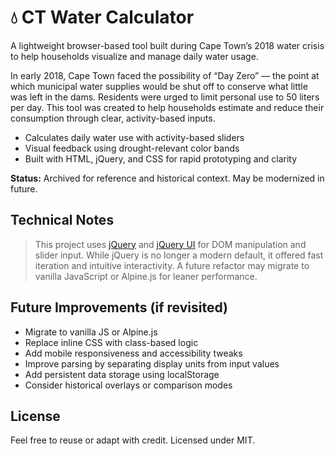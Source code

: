 # 💧 CT Water Calculator

A lightweight browser-based tool built during Cape Town’s 2018 water crisis to help households visualize and manage daily water usage.

In early 2018, Cape Town faced the possibility of “Day Zero” — the point at which municipal water supplies would be shut off to conserve what little was left in the dams.
Residents were urged to limit personal use to 50 liters per day. This tool was created to help households estimate and reduce their consumption through clear, activity-based inputs.

- Calculates daily water use with activity-based sliders
- Visual feedback using drought-relevant color bands
- Built with HTML, jQuery, and CSS for rapid prototyping and clarity

**Status:** Archived for reference and historical context. May be modernized in future.

## Technical Notes

> This project uses [jQuery](https://jquery.com/) and [jQuery UI](https://jqueryui.com/) for DOM manipulation and slider input. While jQuery is no longer a modern default, it offered fast iteration and intuitive interactivity. A future refactor may migrate to vanilla JavaScript or Alpine.js for leaner performance.

## Future Improvements (if revisited)

- Migrate to vanilla JS or Alpine.js
- Replace inline CSS with class-based logic
- Add mobile responsiveness and accessibility tweaks
- Improve parsing by separating display units from input values
- Add persistent data storage using localStorage
- Consider historical overlays or comparison modes

## License

Feel free to reuse or adapt with credit. Licensed under MIT.

